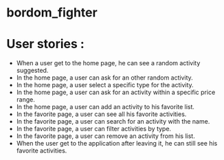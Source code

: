 # bordom_fighter
# User stories :
- When a user get to the home page, he can see a random activity suggested.
- In the home page, a user can ask for an other random activity.
- In the home page, a user select a specific type for the activity.
- In the home page, a user can ask for an activity within a specific price range.
- In the home page, a user can add an activity to his favorite list.
- In the favorite page, a user can see all his favorite activities.
- In the favorite page, a user can search for an activity with the name.
- In the favorite page, a user can filter activities by type.
- In the favorite page, a user can remove an activity from his list.
- When the user get to the application after leaving it, he can still see his favorite activities.
